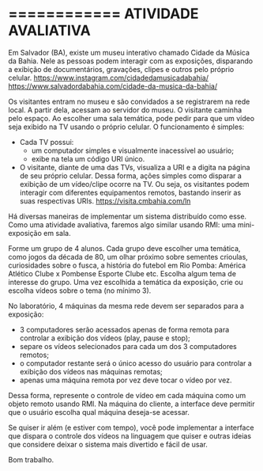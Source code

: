 ============
ATIVIDADE AVALIATIVA
============
Em Salvador (BA), existe um museu interativo chamado Cidade da Música da Bahia. Nele as pessoas podem interagir com as exposições, disparando a exibição de documentários, gravações, clipes e outros pelo próprio celular.
https://www.instagram.com/cidadedamusicadabahia/
https://www.salvadordabahia.com/cidade-da-musica-da-bahia/

Os visitantes entram no museu e são convidados a se registrarem na rede local. A partir dela, acessam ao servidor do museu. O visitante caminha pelo espaço. Ao escolher uma sala temática, pode pedir para que um vídeo seja exibido na TV usando o próprio celular. O funcionamento é simples:
- Cada TV possui:
     - um computador simples e visualmente inacessível ao usuário;
     - exibe na tela um código URI único.
- O visitante, diante de uma das TVs, visualiza a URI e a digita na página de seu próprio celular. Dessa forma, ações simples como disparar a exibição de um vídeo/clipe ocorre na TV. Ou seja, os visitantes podem interagir com diferentes equipamentos remotos, bastando inserir as suas respectivas URIs. 
https://visita.cmbahia.com/ln

Há diversas maneiras de implementar um sistema distribuído como esse. Como uma atividade avaliativa, faremos algo similar usando RMI: uma mini-exposição em sala. 

Forme um grupo de 4 alunos. 
Cada grupo deve escolher uma temática, como jogos da década de 80, um olhar próximo sobre sementes crioulas, curiosidades sobre o fusca, a história do futebol em Rio Pomba: América Atlético Clube x Pombense Esporte Clube etc. Escolha algum tema de interesse do grupo. 
Uma vez escolhida a temática da exposição, crie ou escolha vídeos sobre o tema (no mínimo 3). 

No laboratório, 4 máquinas da mesma rede devem ser separados para a exposição: 
- 3 computadores serão acessados apenas de forma remota para controlar a exibição dos vídeos (play, pause e stop);
- separe os vídeos selecionados para cada um dos 3 computadores remotos;
- o computador restante será o único acesso do usuário para controlar a exibição dos vídeos nas máquinas remotas;
- apenas uma máquina remota por vez deve tocar o vídeo por vez.

Dessa forma, represente o controle de vídeo em cada máquina como um objeto remoto usando RMI. Na máquina do cliente, a interface deve permitir que o usuário escolha qual máquina deseja-se acessar.

Se quiser ir além (e estiver com tempo), você pode implementar a interface que dispara o controle dos vídeos na linguagem que quiser e outras ideias que considere deixar o sistema mais divertido e fácil de usar.

Bom trabalho.
